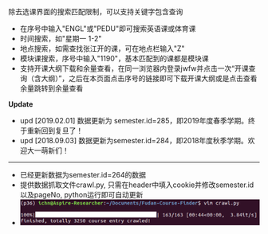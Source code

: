除去选课界面的搜索匹配限制，可以支持关键字包含查询

* 在序号中输入"ENGL"或"PEDU"即可搜索英语课或体育课
* 时间搜索，如"星期一 1-2"
* 地点搜索，如需查找张江开的课，可在地点栏输入"Z"
* 模块课搜索，序号中输入"1190"，基本匹配到的课都是模块课
* 支持开课大纲下载和余量查看，在同一浏览器内登录jwfw并点击一次“开课查询（含大纲）”，之后在本页面点击序号的链接即可下载开课大纲或是点击查看余量跳转到余量查看

**Update**

* upd [2019.02.01] 数据更新为 semester.id=285，即2019年度春季学期。终于重新回到复旦了！
* upd [2018.09.03] 数据更新为semester.id=284，即2018年度秋季学期。欢迎大一萌新们！

---

* 已经更新数据为semester.id=264的数据
* 提供数据抓取文件crawl.py, 只需在header中填入cookie并修改semester.id以及pageNo, python运行即可自动更新
* ![result](result.png)
